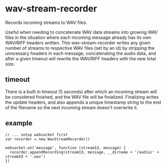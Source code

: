 # wav-stream-recorder
Records incoming streams to WAV files.

Useful when needing to concatenate WAV data streams into growing WAV files in the situation where
each incoming message already has its own WAV/RIFF headers written. This wav-stream-recorder writes
any given number of streams to respective WAV files (set by an id) by stripping the unncessary headers
in each message, concatenating the audio data, and after a given timeout will rewrite the WAV/RIFF
headers with the new total size.

## timeout

There is a built in timeout (5 seconds) after which an incoming stream will be considered finished,
and the WAV file will be finialized. Finalizing writes the update headers, and also appends a unique
timestamp string to the end of the filename so the next incoming stream doesn't overwrite it.

## example

```
// ... setup websocket first
var recorder = new WavStreamRecorder()

websocket.on('message', function (streamId, message) {
  recorder.appendRecording(streamId, message, __dirname + '/audio/' + streamId + '.wav')
})
```